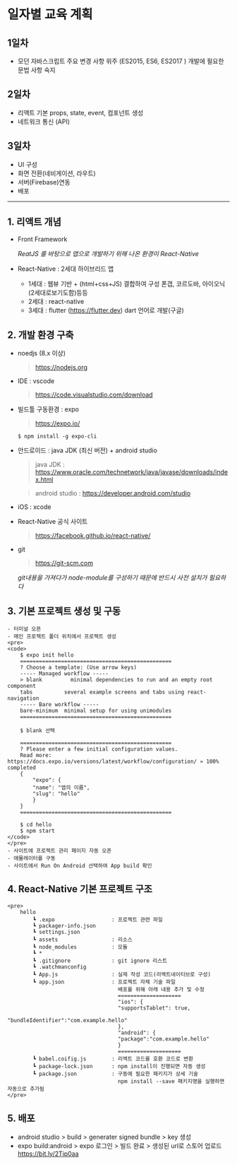 # 일자별 교육 계획

## 1일차 
- 모던 자바스크립트 주요 변경 사항 위주 (ES2015, ES6, ES2017 ) 개발에 필요한 문법 사항 숙지

## 2일차
- 리액트 기본 props, state, event, 컴포넌트 생성
- 네트워크 통신 (API)

## 3일차
- UI 구성 
- 화면 전환(네비게이션, 라우트)
- 서버(Firebase)연동
- 배포

* * *

## 1. 리액트 개념 
   - Front Framework

     *ReatJS 를 바탕으로 앱으로 개발하기 위해 나온 환경이 React-Native*

   - React-Native : 2세대 하이브리드 앱
      - 1세대 : 웹뷰 기반 + (html+css+JS) 결합하여 구성 폰갭, 코르도바, 아이오닉(2세대로보기도함)등등
      - 2세대 : react-native 
      - 3세대 : flutter (https://flutter.dev) dart 언어로 개발(구글)

## 2. 개발 환경 구축
   - noedjs (8.x 이상)
     >  https://nodejs.org

   - IDE : vscode
     >  https://code.visualstudio.com/download
   
   - 빌드툴 구동환경 : expo
     > https://expo.io/

     <pre>
     <code>$ npm install -g expo-cli</code>
     </pre>

   - 안드로이드 : java JDK (최신 버전) + android studio
     > java JDK : https://www.oracle.com/technetwork/java/javase/downloads/index.html

     > android studio : https://developer.android.com/studio

   - iOS : xcode

   - React-Native 공식 사이트
     > https://facebook.github.io/react-native/

   - git
     > https://git-scm.com
     
      *git내용을 가져다가 node-module를 구성하기 때문에 반드시 사전 설치가 필요하다*

## 3. 기본 프로젝트 생성 및 구동 
    - 터미널 오픈
    - 메인 프로젝트 폴더 위치에서 프로젝트 생성
    <pre>
    <code>
        $ expo init hello
        ================================================
        ? Choose a template: (Use arrow keys)
        ----- Managed workflow -----
        > blank         minimal dependencies to run and an empty root component 
        tabs          several example screens and tabs using react-navigation
        ----- Bare workflow -----
        bare-minimum  minimal setup for using unimodules
        ================================================
        
        $ blank 선택
        
        ================================================
        ? Please enter a few initial configuration values.
        Read more: https://docs.expo.io/versions/latest/workflow/configuration/ » 100% completed
        {
            "expo": {
            "name": "앱의 이름",
            "slug": "hello"
            }
        }
        ================================================
        
        $ cd hello
        $ npm start
    </code>
    </pre>
    - 사이트에 프로젝트 관리 페이지 자동 오픈
    - 애뮬레이터를 구동
    - 사이트에서 Run On Android 선택하여 App build 확인 

## 4. React-Native 기본 프로젝트 구조
    <pre>
        hello
            ┗ .expo                  : 프로젝트 관련 파일
            ┗ packager-info.json
            ┗ settings.json
            ┗ assets                 : 리소스
            ┗ node_modules           : 모듈
            ┗ *
            ┗ .gitignore             : git ignore 리스트
            ┗ .watchmanconfig
            ┗ App.js                 : 실제 작성 코드(리액트네이티브로 구성)
            ┗ app.json               : 프로젝트 자체 기술 파일
                                       배포를 위해 아래 내용 추가 및 수정
                                       ====================
                                       "ios": {
                                       "supportsTablet": true,
                                       "bundleIdentifier":"com.example.hello"
                                       },
                                       "android": {
                                       "package":"com.example.hello"
                                       }
                                       ====================
            ┗ babel.coifig.js        : 리액트 코드를 호환 코드로 변환
            ┗ package-lock.json      : npm install이 진행되면 자동 생성
            ┗ package.json           : 구동에 필요한 패키지가 상세 기술
                                       npm install --save 패키지명을 실행하면 자동으로 추가됨
    </pre>

## 5. 배포
   - android studio > build > generater signed bundle > key 생성
   - expo build:android > expo 로그인 > 빌드 완료 > 생성된 url로 스토어 업로드 https://bit.ly/2Tjp0aa

